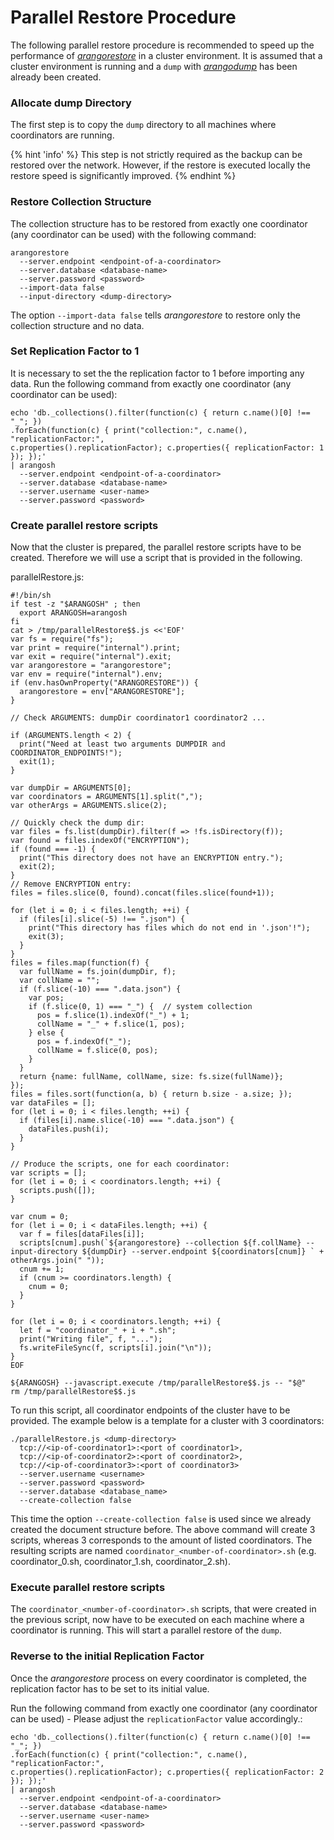 Parallel Restore Procedure
==========================

The following parallel restore procedure is recommended to speed up the
performance of [_arangorestore_](../Arangorestore/README.md) in a
cluster environment.
It is assumed that a cluster environment is running and a `dump` with
[_arangodump_](../Arangodump/README.md) has been already been created.

### Allocate dump Directory

The first step is to copy the `dump` directory to all machines where
coordinators are running. 

{% hint 'info' %}
This step is not strictly required as the backup can be restored over the
network. However, if the restore is executed locally the restore speed is
significantly improved.
{% endhint %}
	
### Restore Collection Structure

The collection structure has to be restored from exactly one coordinator (any
coordinator can be used) with the following command:

```
arangorestore
  --server.endpoint <endpoint-of-a-coordinator>
  --server.database <database-name> 
  --server.password <password> 
  --import-data false 
  --input-directory <dump-directory>
```


The option `--import-data false`  tells _arangorestore_ to restore only the
collection structure and no data.

### Set Replication Factor to 1

It is necessary to set the the replication factor to 1 before importing any
data. Run the following command from exactly one coordinator (any coordinator
can be used):

```
echo 'db._collections().filter(function(c) { return c.name()[0] !== "_"; })
.forEach(function(c) { print("collection:", c.name(), "replicationFactor:",
c.properties().replicationFactor); c.properties({ replicationFactor: 1 }); });'
| arangosh
  --server.endpoint <endpoint-of-a-coordinator>
  --server.database <database-name>
  --server.username <user-name>
  --server.password <password> 
```

### Create parallel restore scripts

Now that the cluster is prepared, the parallel restore scripts have to be
created. Therefore we will use a script that is provided in the following.

parallelRestore.js:

```
#!/bin/sh
if test -z "$ARANGOSH" ; then
  export ARANGOSH=arangosh
fi
cat > /tmp/parallelRestore$$.js <<'EOF'
var fs = require("fs");
var print = require("internal").print;
var exit = require("internal").exit;
var arangorestore = "arangorestore";
var env = require("internal").env;
if (env.hasOwnProperty("ARANGORESTORE")) {
  arangorestore = env["ARANGORESTORE"];
}

// Check ARGUMENTS: dumpDir coordinator1 coordinator2 ...

if (ARGUMENTS.length < 2) {
  print("Need at least two arguments DUMPDIR and COORDINATOR_ENDPOINTS!");
  exit(1);
}

var dumpDir = ARGUMENTS[0];
var coordinators = ARGUMENTS[1].split(",");
var otherArgs = ARGUMENTS.slice(2);

// Quickly check the dump dir:
var files = fs.list(dumpDir).filter(f => !fs.isDirectory(f));
var found = files.indexOf("ENCRYPTION");
if (found === -1) {
  print("This directory does not have an ENCRYPTION entry.");
  exit(2);
}
// Remove ENCRYPTION entry:
files = files.slice(0, found).concat(files.slice(found+1));

for (let i = 0; i < files.length; ++i) {
  if (files[i].slice(-5) !== ".json") {
    print("This directory has files which do not end in '.json'!");
    exit(3);
  }
}
files = files.map(function(f) {
  var fullName = fs.join(dumpDir, f);
  var collName = "";
  if (f.slice(-10) === ".data.json") {
    var pos;
    if (f.slice(0, 1) === "_") {  // system collection
      pos = f.slice(1).indexOf("_") + 1;
      collName = "_" + f.slice(1, pos);
    } else {
      pos = f.indexOf("_");
      collName = f.slice(0, pos);
    }
  }
  return {name: fullName, collName, size: fs.size(fullName)};
});
files = files.sort(function(a, b) { return b.size - a.size; });
var dataFiles = [];
for (let i = 0; i < files.length; ++i) {
  if (files[i].name.slice(-10) === ".data.json") {
    dataFiles.push(i);
  }
}

// Produce the scripts, one for each coordinator:
var scripts = [];
for (let i = 0; i < coordinators.length; ++i) {
  scripts.push([]);
}

var cnum = 0;
for (let i = 0; i < dataFiles.length; ++i) {
  var f = files[dataFiles[i]];
  scripts[cnum].push(`${arangorestore} --collection ${f.collName} --input-directory ${dumpDir} --server.endpoint ${coordinators[cnum]} ` + otherArgs.join(" "));
  cnum += 1;
  if (cnum >= coordinators.length) {
    cnum = 0;
  }
}

for (let i = 0; i < coordinators.length; ++i) {
  let f = "coordinator_" + i + ".sh";
  print("Writing file", f, "...");
  fs.writeFileSync(f, scripts[i].join("\n"));
}
EOF

${ARANGOSH} --javascript.execute /tmp/parallelRestore$$.js -- "$@"
rm /tmp/parallelRestore$$.js
```

To run this script, all coordinator endpoints of the cluster have to be
provided. The example below is a template for a cluster with 3 coordinators:

```
./parallelRestore.js <dump-directory>
  tcp://<ip-of-coordinator1>:<port of coordinator1>,
  tcp://<ip-of-coordinator2>:<port of coordinator2>,
  tcp://<ip-of-coordinator3>:<port of coordinator3>
  --server.username <username>
  --server.password <password>
  --server.database <database_name>
  --create-collection false
```

This time the option `--create-collection false` is used since we already
created the document structure before. The above command will create 3 scripts,
whereas 3 corresponds to the amount of listed coordinators. The resulting
scripts are named `coordinator_<number-of-coordinator>.sh` (e.g.
coordinator_0.sh, coordinator_1.sh, coordinator_2.sh).

### Execute parallel restore scripts

The `coordinator_<number-of-coordinator>.sh` scripts, that were created in the
previous script, now have to be executed on each machine where a coordinator
is running. This will start a parallel restore of the `dump`.

### Reverse to the initial Replication Factor

Once the _arangorestore_ process on every coordinator is completed, the
replication factor has to be set to its initial value.

Run the following command from exactly one coordinator (any coordinator can be
used) - Please adjust the `replicationFactor` value accordingly.:

```
echo 'db._collections().filter(function(c) { return c.name()[0] !== "_"; })
.forEach(function(c) { print("collection:", c.name(), "replicationFactor:",
c.properties().replicationFactor); c.properties({ replicationFactor: 2 }); });'
| arangosh
  --server.endpoint <endpoint-of-a-coordinator>
  --server.database <database-name>
  --server.username <user-name>
  --server.password <password>
```
